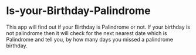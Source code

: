 # Is-your-Birthday-Palindrome
This app will find out if your Birthday is Palindrome or not. If your birthday is not palindrome then it will check for the next nearest date which is Palindrome and tell you, by how many days you missed a palindrome birthday.
